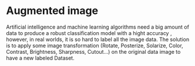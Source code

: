 # Augmented image
Artificial intelligence and machine learning algorithms need a big amount of data to produce a robust classification model with a hight accuracy , however, in real worlds, it is so hard to label all the image data. The solution is to apply some image transformation (Rotate, Posterize, Solarize, Color, Contrast, Brightness, Sharpness, Cutout...) on the original data image to have a new labeled Dataset.
